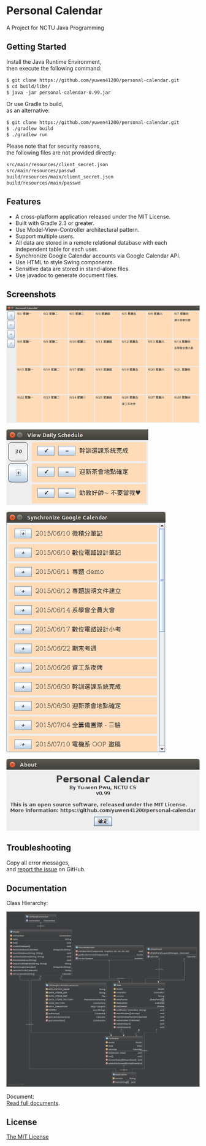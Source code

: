 # Personal Calendar #

A Project for NCTU Java Programming

## Getting Started ##

Install the Java Runtime Environment,  
then execute the following command:

```
$ git clone https://github.com/yuwen41200/personal-calendar.git
$ cd build/libs/
$ java -jar personal-calendar-0.99.jar
```

Or use Gradle to build,  
as an alternative:

```
$ git clone https://github.com/yuwen41200/personal-calendar.git
$ ./gradlew build
$ ./gradlew run
```

Please note that for security reasons,  
the following files are not provided directly:

```
src/main/resources/client_secret.json
src/main/resources/passwd
build/resources/main/client_secret.json
build/resources/main/passwd
```

## Features ##

+ A cross-platform application released under the MIT License.
+ Built with Gradle 2.3 or greater.
+ Use Model-View-Controller architectural pattern.
+ Support multiple users.
+ All data are stored in a remote relational database with each independent table for each user.
+ Synchronize Google Calendar accounts via Google Calendar API.
+ Use HTML to style Swing components.
+ Sensitive data are stored in stand-alone files.
+ Use javadoc to generate document files.

## Screenshots ##

![Main-window][prtsc-link-0]

![Sub-window1][prtsc-link-1]

![Sub-window2][prtsc-link-2]

![Sub-window3][prtsc-link-3]

## Troubleshooting ##

Copy all error messages,  
and [report the issue][issue-link] on GitHub.

## Documentation ##

Class Hierarchy:

![UML Diagram][diagram-link]

Document:  
[Read full documents][document-link].

## License ##

[The MIT License][license-link]

[prtsc-link-0]: https://raw.githubusercontent.com/yuwen41200/personal-calendar/master/docs/screenshot0.png "Main-window"
[prtsc-link-1]: https://raw.githubusercontent.com/yuwen41200/personal-calendar/master/docs/screenshot1.png "Sub-window1"
[prtsc-link-2]: https://raw.githubusercontent.com/yuwen41200/personal-calendar/master/docs/screenshot2.png "Sub-window2"
[prtsc-link-3]: https://raw.githubusercontent.com/yuwen41200/personal-calendar/master/docs/screenshot3.png "Sub-window3"
[issue-link]: https://github.com/yuwen41200/personal-calendar/issues/new
[diagram-link]: https://raw.githubusercontent.com/yuwen41200/personal-calendar/master/docs/diagram.png "UML Diagram"
[document-link]: https://cdn.rawgit.com/yuwen41200/personal-calendar/master/docs/index.html
[license-link]: https://raw.githubusercontent.com/yuwen41200/personal-calendar/master/LICENSE
